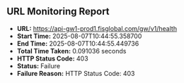 ## URL Monitoring Report

- **URL:** https://api-gw1-prod1.fisglobal.com/gw/v1/health
- **Start Time:** 2025-08-07T10:44:55.358700
- **End Time:** 2025-08-07T10:44:55.449736
- **Total Time Taken:** 0.091036 seconds
- **HTTP Status Code:** 403
- **Status:** Failure
- **Failure Reason:** HTTP Status Code: 403
